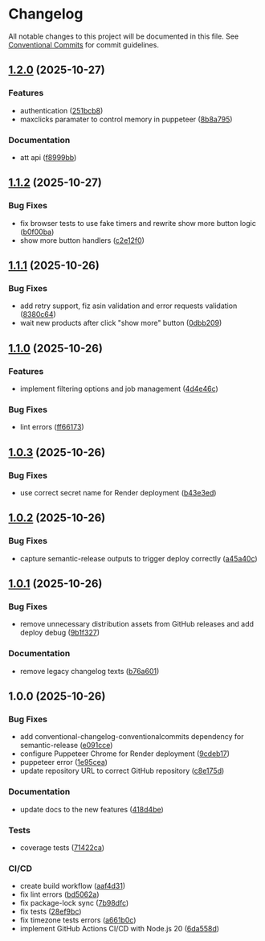 # Changelog

All notable changes to this project will be documented in this file. See [Conventional Commits](https://conventionalcommits.org) for commit guidelines.

## [1.2.0](https://github.com/itsManeka/amz-scraper-api/compare/v1.1.2...v1.2.0) (2025-10-27)


### Features

* authentication ([251bcb8](https://github.com/itsManeka/amz-scraper-api/commit/251bcb891bb8319e26b814470785b729e0f686ef))
* maxclicks paramater to control memory in puppeteer ([8b8a795](https://github.com/itsManeka/amz-scraper-api/commit/8b8a795ab86a1abcccb6e81e158c7e78755558c2))


### Documentation

* att api ([f8999bb](https://github.com/itsManeka/amz-scraper-api/commit/f8999bb0c8e56b3aa2024a463787bb8e8b999fc1))

## [1.1.2](https://github.com/itsManeka/amz-scraper-api/compare/v1.1.1...v1.1.2) (2025-10-27)


### Bug Fixes

* fix browser tests to use fake timers and rewrite show more button logic ([b0f00ba](https://github.com/itsManeka/amz-scraper-api/commit/b0f00ba89806f17aca7d379ab255341bed434917))
* show more button handlers ([c2e12f0](https://github.com/itsManeka/amz-scraper-api/commit/c2e12f092c5bf642976ea0aa5920ca6e6024c2f3))

## [1.1.1](https://github.com/itsManeka/amz-scraper-api/compare/v1.1.0...v1.1.1) (2025-10-26)


### Bug Fixes

* add retry support, fiz asin validation and error requests validation ([8380c64](https://github.com/itsManeka/amz-scraper-api/commit/8380c64f718fbf6439358f06ab0aec7073f8ca51))
* wait new products after click "show more" button ([0dbb209](https://github.com/itsManeka/amz-scraper-api/commit/0dbb20985297b30b299955aa6f209f4ffe231792))

## [1.1.0](https://github.com/itsManeka/amz-scraper-api/compare/v1.0.3...v1.1.0) (2025-10-26)


### Features

* implement filtering options and job management ([4d4e46c](https://github.com/itsManeka/amz-scraper-api/commit/4d4e46cfd3b2c5d12447ae53cdc7d0094108fe6c))


### Bug Fixes

* lint errors ([ff66173](https://github.com/itsManeka/amz-scraper-api/commit/ff66173846e0854fcb62f1f239ac7746a2af1f8e))

## [1.0.3](https://github.com/itsManeka/amz-scraper-api/compare/v1.0.2...v1.0.3) (2025-10-26)


### Bug Fixes

* use correct secret name for Render deployment ([b43e3ed](https://github.com/itsManeka/amz-scraper-api/commit/b43e3edc250f9f7e3dc4756a8252158feae2df0b))

## [1.0.2](https://github.com/itsManeka/amz-scraper-api/compare/v1.0.1...v1.0.2) (2025-10-26)


### Bug Fixes

* capture semantic-release outputs to trigger deploy correctly ([a45a40c](https://github.com/itsManeka/amz-scraper-api/commit/a45a40c6fccf31c32ff943ab9b73be77108ff83b))

## [1.0.1](https://github.com/itsManeka/amz-scraper-api/compare/v1.0.0...v1.0.1) (2025-10-26)


### Bug Fixes

* remove unnecessary distribution assets from GitHub releases and add deploy debug ([9b1f327](https://github.com/itsManeka/amz-scraper-api/commit/9b1f327ecbf29bb4fa0f1b21cd12124128b5bc5c))


### Documentation

* remove legacy changelog texts ([b76a601](https://github.com/itsManeka/amz-scraper-api/commit/b76a6012e71acb806aeac8e45c0e1ea996058566))

## 1.0.0 (2025-10-26)


### Bug Fixes

* add conventional-changelog-conventionalcommits dependency for semantic-release ([e091cce](https://github.com/itsManeka/amz-scraper-api/commit/e091cce5178f065ff43957e64d5cf2968be9566d))
* configure Puppeteer Chrome for Render deployment ([9cdeb17](https://github.com/itsManeka/amz-scraper-api/commit/9cdeb17c4cc886a29b9ec1db50ea96d61a3ecf34))
* puppeteer error ([1e95cea](https://github.com/itsManeka/amz-scraper-api/commit/1e95ceacf00f74d8f96ab0179f211827bedf83ec))
* update repository URL to correct GitHub repository ([c8e175d](https://github.com/itsManeka/amz-scraper-api/commit/c8e175da0453565f9fc6829ff75701d9ff42932c))


### Documentation

* update docs to the new features ([418d4be](https://github.com/itsManeka/amz-scraper-api/commit/418d4bea94b046f73dd88cfb8978ce9343c26fa9))


### Tests

* coverage tests ([71422ca](https://github.com/itsManeka/amz-scraper-api/commit/71422ca530eb2578949f09833f4d6be34fa18876))


### CI/CD

* create build workflow ([aaf4d31](https://github.com/itsManeka/amz-scraper-api/commit/aaf4d31063d54012e71a6dc8cf7451b070ab95b4))
* fix lint errors ([bd5062a](https://github.com/itsManeka/amz-scraper-api/commit/bd5062a5348fcaa5809cd4360397ed2039583863))
* fix package-lock sync ([7b98dfc](https://github.com/itsManeka/amz-scraper-api/commit/7b98dfc1ed130b1140bb4fd4d39a07924d655689))
* fix tests ([28ef9bc](https://github.com/itsManeka/amz-scraper-api/commit/28ef9bce7950792fc4477bf401cbca222682cfd6))
* fix timezone tests errors ([a661b0c](https://github.com/itsManeka/amz-scraper-api/commit/a661b0c9ffa4a0a3256f49ddc1ab3ae7ba565eb1))
* implement GitHub Actions CI/CD with Node.js 20 ([6da558d](https://github.com/itsManeka/amz-scraper-api/commit/6da558d5734f184ba621429ae735bca25187b38c))
